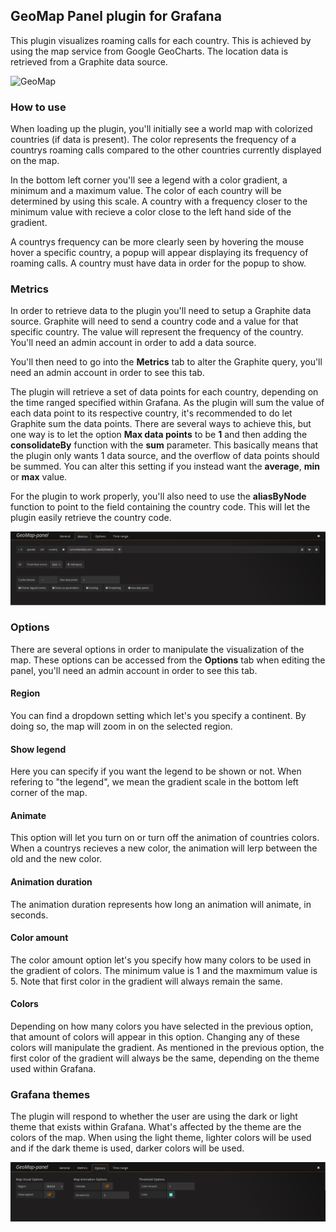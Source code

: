## GeoMap Panel plugin for Grafana

This plugin visualizes roaming calls for each country. This is achieved by using the map service from Google GeoCharts. The location data is retrieved from a Graphite data source.

![GeoMap](images/GeoMap_Preview.gif)

### How to use
When loading up the plugin, you'll initially see a world map with colorized countries (if data is present). The color represents the frequency of a countrys roaming calls compared to the other countries currently displayed on the map. 

In the bottom left corner you'll see a legend with a color gradient, a minimum and a maximum value. The color of each country will be determined by using this scale. A country with a frequency closer to the minimum value with recieve a color close to the left hand side of the gradient.

A countrys frequency can be more clearly seen by hovering the mouse hover a specific country, a popup will appear displaying its frequency of roaming calls. A country must have data in order for the popup to show.

### Metrics
In order to retrieve data to the plugin you'll need to setup a Graphite data source. Graphite will need to send a country code and a value for that specific country. The value will represent the frequency of the country. You'll need an admin account in order to add a data source.

You'll then need to go into the **Metrics** tab to alter the Graphite query, you'll need an admin account in order to see this tab.

The plugin will retrieve a set of data points for each country, depending on the time ranged specified within Grafana. As the plugin will sum the value of each data point to its respective country, it's recommended to do let Graphite sum the data points. There are several ways to achieve this, but one way is to let the option **Max data points** to be **1** and then adding the **consolidateBy** function with the **sum** parameter. This basically means that the plugin only wants 1 data source, and the overflow of data points should be summed. You can alter this setting if you instead want the **average**, **min** or **max** value.

For the plugin to work properly, you'll also need to use the **aliasByNode** function to point to the field containing the country code. This will let the plugin easily retrieve the country code.

![Metrics](images/Tab_Metrics.png)

### Options
There are several options in order to manipulate the visualization of the map. These options can be accessed from the **Options** tab when editing the panel, you'll need an admin account in order to see this tab.

#### Region
You can find a dropdown setting which let's you specify a continent. By doing so, the map will zoom in on the selected region.

#### Show legend
Here you can specify if you want the legend to be shown or not. When refering to "the legend", we mean the gradient scale in the bottom left corner of the map.

#### Animate
This option will let you turn on or turn off the animation of countries colors. When a countrys recieves a new color, the animation will lerp between the old and the new color.

#### Animation duration
The animation duration represents how long an animation will animate, in seconds. 

#### Color amount
The color amount option let's you specify how many colors to be used in the gradient of colors. The minimum value is 1 and the maxmimum value is 5. Note that first color in the gradient will always remain the same.

#### Colors
Depending on how many colors you have selected in the previous option, that amount of colors will appear in this option. Changing any of these colors will manipulate the gradient. As mentioned in the previous option, the first color of the gradient will always be the same, depending on the theme used within Grafana.

### Grafana themes
The plugin will respond to whether the user are using the dark or light theme that exists within Grafana. What's affected by the theme are the colors of the map. When using the light theme, lighter colors will be used and if the dark theme is used, darker colors will be used.

![Metrics](images/Tab_Options.png)
